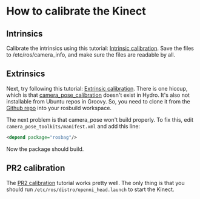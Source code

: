 # How to calibrate the Kinect

## Intrinsics
Calibrate the intrinsics using this tutorial: [Intrinsic calibration](http://wiki.ros.org/openni_launch/Tutorials/IntrinsicCalibration). Save the files to /etc/ros/camera_info, and make sure the files are readable by all.

## Extrinsics
Next, try following this tutorial: [Extrinsic calibration](http://wiki.ros.org/openni_launch/Tutorials/ExtrinsicCalibration). There is one hiccup, which is that [camera_pose_calibration](http://wiki.ros.org/camera_pose_calibration) doesn't exist in Hydro. It's also not installable from Ubuntu repos in Groovy. So, you need to clone it from the [Github repo](https://github.com/ros-perception/camera_pose) into your rosbuild workspace.

The next problem is that camera_pose won't build properly. To fix this, edit `camera_pose_toolkits/manifest.xml` and add this line:
```xml
<depend package="rosbag"/>
```

Now the package should build.

## PR2 calibration
The [PR2 calibration](http://wiki.ros.org/pr2_calibration) tutorial works pretty well. The only thing is that you should run `/etc/ros/distro/openni_head.launch` to start the Kinect.

